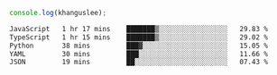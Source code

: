 ```js
console.log(khanguslee);
```

<!--START_SECTION:waka-->

```txt
JavaScript   1 hr 17 mins    ███████▒░░░░░░░░░░░░░░░░░   29.83 %
TypeScript   1 hr 15 mins    ███████▒░░░░░░░░░░░░░░░░░   29.02 %
Python       38 mins         ███▓░░░░░░░░░░░░░░░░░░░░░   15.05 %
YAML         30 mins         ███░░░░░░░░░░░░░░░░░░░░░░   11.66 %
JSON         19 mins         ██░░░░░░░░░░░░░░░░░░░░░░░   07.43 %
```

<!--END_SECTION:waka-->

<!--
**khanguslee/khanguslee** is a ✨ _special_ ✨ repository because its `README.md` (this file) appears on your GitHub profile.

Here are some ideas to get you started:

- 🔭 I’m currently working on ...
- 🌱 I’m currently learning ...
- 👯 I’m looking to collaborate on ...
- 🤔 I’m looking for help with ...
- 💬 Ask me about ...
- 📫 How to reach me: ...
- 😄 Pronouns: ...
- ⚡ Fun fact: ...
-->
